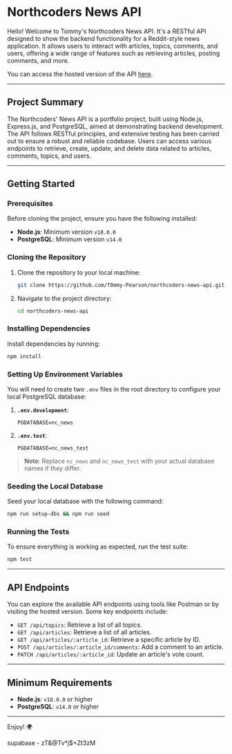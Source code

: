 # Northcoders News API

Hello! Welcome to Tommy's Northcoders News API. It's a RESTful API designed to show the backend functionality for a Reddit-style news application. It allows users to interact with articles, topics, comments, and users, offering a wide range of features such as retrieving articles, posting comments, and more.

You can access the hosted version of the API [here](https://northcoders-news-llke.onrender.com/api).

---

## Project Summary

The Northcoders' News API is a portfolio project, built using Node.js, Express.js, and PostgreSQL, aimed at demonstrating backend development. The API follows RESTful principles, and extensive testing has been carried out to ensure a robust and reliable codebase. Users can access various endpoints to retrieve, create, update, and delete data related to articles, comments, topics, and users.

---

## Getting Started

### Prerequisites

Before cloning the project, ensure you have the following installed:

- **Node.js**: Minimum version `v18.0.0`
- **PostgreSQL**: Minimum version `v14.0`

### Cloning the Repository

1. Clone the repository to your local machine:
   ```bash
   git clone https://github.com/T0mmy-Pearson/northcoders-news-api.git
   ```

2. Navigate to the project directory:
   ```bash
   cd northcoders-news-api
   ```

### Installing Dependencies

Install dependencies by running:
```bash
npm install
```

### Setting Up Environment Variables

You will need to create two `.env` files in the root directory to configure your local PostgreSQL database:

1. **`.env.development`**:
   ```
   PGDATABASE=nc_news
   ```

2. **`.env.test`**:
   ```
   PGDATABASE=nc_news_test
   ```

> **Note**: Replace `nc_news` and `nc_news_test` with your actual database names if they differ.

### Seeding the Local Database

Seed your local database with the following command:
```bash
npm run setup-dbs && npm run seed
```

### Running the Tests

To ensure everything is working as expected, run the test suite:
```bash
npm test
```

---

## API Endpoints

You can explore the available API endpoints using tools like Postman or by visiting the hosted version. Some key endpoints include:

- `GET /api/topics`: Retrieve a list of all topics.
- `GET /api/articles`: Retrieve a list of all articles.
- `GET /api/articles/:article_id`: Retrieve a specific article by ID.
- `POST /api/articles/:article_id/comments`: Add a comment to an article.
- `PATCH /api/articles/:article_id`: Update an article's vote count.

---

## Minimum Requirements

- **Node.js**: `v18.0.0` or higher
- **PostgreSQL**: `v14.0` or higher

---

Enjoy! 🌍

supabase - zT&@Tv*j$+Zt3zM